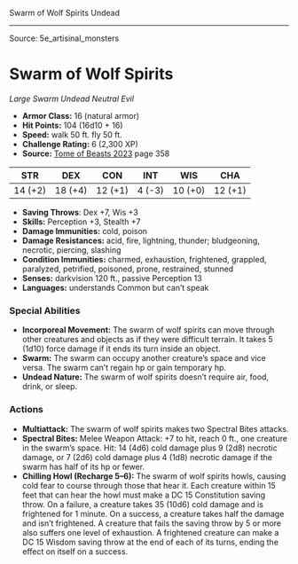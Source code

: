 <MonsterName/>Swarm of Wolf Spirits</MonsterName>
<CreatureType/>Undead</CreatureType>



---

Source: 5e_artisinal_monsters

# Swarm of Wolf Spirits

*Large* *Swarm* *Undead* *Neutral Evil*

- **Armor Class:** 16 (natural armor)
- **Hit Points:** 104 (16d10 + 16)
- **Speed:** walk 50 ft. fly 50 ft.
- **Challenge Rating:** 6 (2,300 XP)
- **Source:** [Tome of Beasts 2023](https://koboldpress.com/kpstore/product/tome-of-beasts-1-2023-edition/) page 358

| STR | DEX | CON | INT | WIS | CHA |
| --- | --- | --- | --- | --- | --- |
| 14 (+2) | 18 (+4) | 12 (+1) | 4 (-3) | 10 (+0) | 12 (+1) |

- **Saving Throws**: Dex +7, Wis +3
- **Skills:** Perception +3, Stealth +7
- **Damage Immunities:** cold, poison
- **Damage Resistances:** acid, fire, lightning, thunder; bludgeoning, necrotic, piercing, slashing
- **Condition Immunities:** charmed, exhaustion, frightened, grappled, paralyzed, petrified, poisoned, prone, restrained, stunned
- **Senses:** darkvision 120 ft., passive Perception 13
- **Languages:** understands Common but can’t speak

### Special Abilities

- **Incorporeal Movement:** The swarm of wolf spirits can move through other creatures and objects as if they were difficult terrain. It takes 5 (1d10) force damage if it ends its turn inside an object.
- **Swarm:** The swarm can occupy another creature’s space and vice versa. The swarm can’t regain hp or gain temporary hp.
- **Undead Nature:** The swarm of wolf spirits doesn’t require air, food, drink, or sleep.

### Actions

- **Multiattack:** The swarm of wolf spirits makes two Spectral Bites attacks.
- **Spectral Bites:** Melee Weapon Attack: +7 to hit, reach 0 ft., one creature in the swarm’s space. Hit: 14 (4d6) cold damage plus 9 (2d8) necrotic damage, or 7 (2d6) cold damage plus 4 (1d8) necrotic damage if the swarm has half of its hp or fewer.
- **Chilling Howl (Recharge 5–6):** The swarm of wolf spirits howls, causing cold fear to course through those that hear it. Each creature within 15 feet that can hear the howl must make a DC 15 Constitution saving throw. On a failure, a creature takes 35 (10d6) cold damage and is frightened for 1 minute. On a success, a creature takes half the damage and isn’t frightened. A creature that fails the saving throw by 5 or more also suffers one level of exhaustion. A frightened creature can make a DC 15 Wisdom saving throw at the end of each of its turns, ending the effect on itself on a success.


